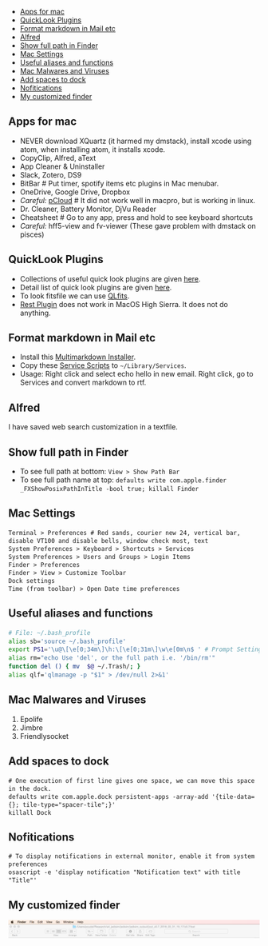 - [Apps for mac](#apps-for-mac)
- [QuickLook Plugins](#quicklook-plugins)
- [Format markdown in Mail etc](#format-markdown-in-mail-etc)
- [Alfred](#alfred)
- [Show full path in Finder](#show-full-path-in-finder)
- [Mac Settings](#mac-settings)
- [Useful aliases and functions](#useful-aliases-and-functions)
- [Mac Malwares and Viruses](#mac-malwares-and-viruses)
- [Add spaces to dock](#add-spaces-to-dock)
- [Nofitications](#nofitications)
- [My customized finder](#my-customized-finder)

## Apps for mac
- NEVER download XQuartz (it harmed my dmstack), install xcode using atom, when installing atom, it installs xcode.
- CopyClip, Alfred, aText
- App Cleaner & Uninstaller
- Slack, Zotero, DS9
- BitBar # Put timer, spotify items etc plugins in Mac menubar.
- OneDrive, Google Drive, Dropbox
-  _Careful:_ [pCloud][pcloud] # It did not work well in macpro, but is working in linux.
- Dr. Cleaner, Battery Monitor, DjVu Reader
- Cheatsheet # Go to any app, press and hold to see keyboard shortcuts
- _Careful:_ hff5-view and fv-viewer (These gave problem with dmstack on pisces)

## QuickLook Plugins
- Collections of useful quick look plugins are given [here](https://github.com/sindresorhus/quick-look-plugins).
- Detail list of quick look plugins are given [here](http://www.quicklookplugins.com/).
- To look fitsfile we can use [QLfits](https://github.com/onekiloparsec/QLFits).
- [Rest Plugin](https://github.com/cluther/qlrest) does not work in MacOS High Sierra. It does not do anything.

## Format markdown in Mail etc
- Install this [Multimarkdown Installer](http://brettterpstra.com/2013/03/08/new-in-the-markdown-service-tools-in-place-markdown-to-rtf/).
- Copy these [Service Scripts](http://brettterpstra.com/projects/markdown-service-tools/) to `~/Library/Services`.
- Usage: Right click and select echo hello in new email. Right click, go to Services and convert markdown to rtf.


## Alfred
I have saved web search customization in a textfile.

## Show full path in Finder
- To see full path at bottom: `View > Show Path Bar`
- To see full path name at top: `defaults write com.apple.finder _FXShowPosixPathInTitle -bool true; killall Finder`

## Mac Settings
```
Terminal > Preferences # Red sands, courier new 24, vertical bar, disable VT100 and disable bells, window check most, text
System Preferences > Keyboard > Shortcuts > Services
System Preferences > Users and Groups > Login Items
Finder > Preferences 
Finder > View > Customize Toolbar
Dock settings
Time (from toolbar) > Open Date time preferences

```

## Useful aliases and functions
```bash
# File: ~/.bash_profile
alias sb='source ~/.bash_profile'
export PS1='\u@\[\e[0;34m\]\h:\[\e[0;31m\]\w\e[0m\n$ ' # Prompt Settings in terminal.
alias rm="echo Use 'del', or the full path i.e. '/bin/rm'"
function del () { mv  $@ ~/.Trash/; }
alias qlf='qlmanage -p "$1" > /dev/null 2>&1'
```

## Mac Malwares and Viruses
1. Epolife
2. Jimbre
3. Friendlysocket

## Add spaces to dock
```
# One execution of first line gives one space, we can move this space in the dock.
defaults write com.apple.dock persistent-apps -array-add '{tile-data={}; tile-type="spacer-tile";}'
killall Dock
```

## Nofitications
```
# To display notifications in external monitor, enable it from system preferences
osascript -e 'display notification "Notification text" with title "Title"'
```


## My customized finder
![Finder Customized Toolbar](images/Finder_toolbar.png)

[pcloud]: https://www.pcloud.com/how-to-install-pcloud-drive-mac-os.html?download=mac
